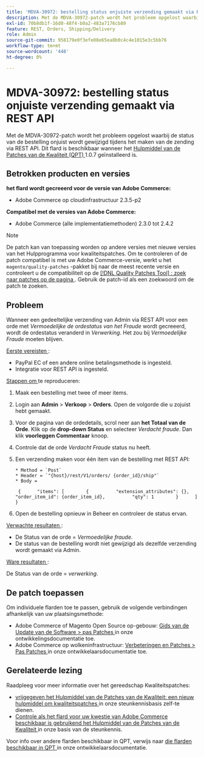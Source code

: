 ```yaml
---
title: 'MDVA-30972: bestelling status onjuiste verzending gemaakt via REST API'
description: Met de MDVA-30972-patch wordt het probleem opgelost waarbij de status van de bestelling onjuist wordt gewijzigd tijdens het maken van de zending via REST API. Deze patch is beschikbaar wanneer [Quality Patches Tool (QPT)] (/help/announcements/adobe-commerce-announcements/magento-quality-patches-released-new-tool-to-self-serve-quality-patches.md) 1.0.7 is geïnstalleerd.
exl-id: 70b8db1f-16d0-48f4-b0a2-483a7176cb89
feature: REST, Orders, Shipping/Delivery
role: Admin
source-git-commit: 958179e0f3efe08e65ea8b0c4c4e1015e3c5bb76
workflow-type: tm+mt
source-wordcount: '448'
ht-degree: 0%

---
```


# MDVA-30972: bestelling status onjuiste verzending gemaakt via REST API

Met de MDVA-30972-patch wordt het probleem opgelost waarbij de status van de bestelling onjuist wordt gewijzigd tijdens het maken van de zending via REST API. Dit flard is beschikbaar wanneer het [ Hulpmiddel van de Patches van de Kwaliteit (QPT) ](/help/announcements/adobe-commerce-announcements/magento-quality-patches-released-new-tool-to-self-serve-quality-patches.md) 1.0.7 geïnstalleerd is.

## Betrokken producten en versies

**het flard wordt gecreeerd voor de versie van Adobe Commerce:**

* Adobe Commerce op cloudinfrastructuur 2.3.5-p2

**Compatibel met de versies van Adobe Commerce:**

* Adobe Commerce (alle implementatiemethoden) 2.3.0 tot 2.4.2

>[!NOTE]
>
>De patch kan van toepassing worden op andere versies met nieuwe versies van het Hulpprogramma voor kwaliteitspatches. Om te controleren of de patch compatibel is met uw Adobe Commerce-versie, werkt u het `magento/quality-patches` -pakket bij naar de meest recente versie en controleert u de compatibiliteit op de [[!DNL Quality Patches Tool] : zoek naar patches op de pagina ](https://devdocs.magento.com/quality-patches/tool.html#patch-grid) . Gebruik de patch-id als een zoekwoord om de patch te zoeken.

## Probleem

Wanneer een gedeeltelijke verzending van Admin via REST API voor een orde met *Vermoedelijke de ordestatus van het Fraude* wordt gecreeerd, wordt de ordestatus veranderd in *Verwerking*. Het zou bij *Vermoedelijke Fraude* moeten blijven.

<u> Eerste vereisten </u>:

* PayPal EC of een andere online betalingsmethode is ingesteld.
* Integratie voor REST API is ingesteld.

<u> Stappen om </u> te reproduceren:

1. Maak een bestelling met twee of meer items.
1. Login aan **Admin** > **Verkoop** > **Orders**. Open de volgorde die u zojuist hebt gemaakt.
1. Voor de pagina van de ordedetails, scrol neer aan **het Totaal van de Orde**. Klik op de **drop-down Status** en selecteer *Verdacht fraude*. Dan klik **voorleggen Commentaar** knoop.
1. Controle dat de orde *Verdacht Fraude* status nu heeft.
1. Een verzending maken voor één item van de bestelling met REST API:

   ```
   * Method = `Post`
   * Header = `"{host}/rest/V1/orders/ {order_id}/ship"`
   * Body =
   ```

   ```
    {      "items": [        {          "extension_attributes": {},          "order_item_id": {order_item_id},          "qty": 1        }      ]    }
   ```

1. Open de bestelling opnieuw in Beheer en controleer de status ervan.

<u> Verwachte resultaten </u>:

* De Status van de orde = *Vermoedelijke fraude*.
* De status van de bestelling wordt niet gewijzigd als dezelfde verzending wordt gemaakt via Admin.

<u> Ware resultaten </u>:

De Status van de orde = *verwerking*.

## De patch toepassen

Om individuele flarden toe te passen, gebruik de volgende verbindingen afhankelijk van uw plaatsingsmethode:

* Adobe Commerce of Magento Open Source op-gebouw: [ Gids van de Update van de Software > pas Patches ](https://devdocs.magento.com/guides/v2.4/comp-mgr/patching/mqp.html) in onze ontwikkelingsdocumentatie toe.
* Adobe Commerce op wolkeninfrastructuur: [ Verbeteringen en Patches > Pas Patches ](https://devdocs.magento.com/cloud/project/project-patch.html) in onze ontwikkelaarsdocumentatie toe.

## Gerelateerde lezing

Raadpleeg voor meer informatie over het gereedschap Kwaliteitspatches:

* [ vrijgegeven het Hulpmiddel van de Patches van de Kwaliteit: een nieuw hulpmiddel om kwaliteitspatches ](/help/announcements/adobe-commerce-announcements/magento-quality-patches-released-new-tool-to-self-serve-quality-patches.md) in onze steunkennisbasis zelf-te dienen.
* [ Controle als het flard voor uw kwestie van Adobe Commerce beschikbaar is gebruikend het Hulpmiddel van de Patches van de Kwaliteit ](/help/support-tools/patches-available-in-qpt-tool/check-patch-for-magento-issue-with-magento-quality-patches.md) in onze basis van de steunkennis.

Voor info over andere flarden beschikbaar in QPT, verwijs naar [ die flarden beschikbaar in QPT ](https://devdocs.magento.com/quality-patches/tool.html#patch-grid) in onze ontwikkelaarsdocumentatie.
